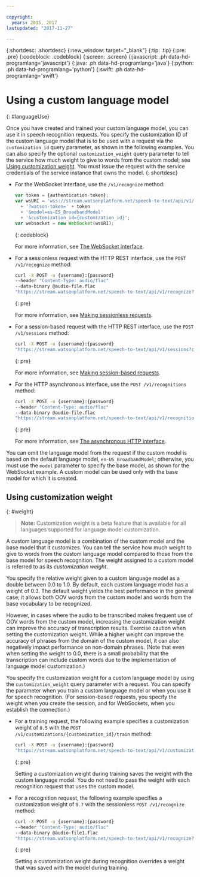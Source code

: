 ```yaml
---

copyright:
  years: 2015, 2017
lastupdated: "2017-11-27"

---
```


{:shortdesc: .shortdesc}
{:new_window: target="_blank"}
{:tip: .tip}
{:pre: .pre}
{:codeblock: .codeblock}
{:screen: .screen}
{:javascript: .ph data-hd-programlang='javascript'}
{:java: .ph data-hd-programlang='java'}
{:python: .ph data-hd-programlang='python'}
{:swift: .ph data-hd-programlang='swift'}

# Using a custom language model
{: #languageUse}

Once you have created and trained your custom language model, you can use it in speech recognition requests. You specify the customization ID of the custom language model that is to be used with a request via the `customization_id` query parameter, as shown in the following examples. You can also specify the optional `customization_weight` query parameter to tell the service how much weight to give to words from the custom model; see [Using customization weight](#weight). You must issue the request with the service credentials of the service instance that owns the model.
{: shortdesc}

-   For the WebSocket interface, use the `/v1/recognize` method:

    ```javascript
    var token = {authentication-token};
    var wsURI = 'wss://stream.watsonplatform.net/speech-to-text/api/v1/recognize'
      + '?watson-token=' + token
      + '&model=es-ES_BroadbandModel'
      + '&customization_id={customization_id}';
    var websocket = new WebSocket(wsURI);
    ```
    {: codeblock}

    For more information, see [The WebSocket interface](/docs/services/speech-to-text/websockets.html).
-   For a sessionless request with the HTTP REST interface, use the `POST /v1/recognize` method:

    ```bash
    curl -X POST -u {username}:{password}
    --header "Content-Type: audio/flac"
    --data-binary @audio-file.flac
    "https://stream.watsonplatform.net/speech-to-text/api/v1/recognize?customization_id={customization_id}"
    ```
    {: pre}

    For more information, see [Making sessionless requests](/docs/services/speech-to-text/http.html#HTTP-sessionless).
-   For a session-based request with the HTTP REST interface, use the `POST /v1/sessions` method:

    ```bash
    curl -X POST -u {username}:{password}
    "https://stream.watsonplatform.net/speech-to-text/api/v1/sessions?customization_id={customization_id}"
    ```
    {: pre}

    For more information, see [Making session-based requests](/docs/services/speech-to-text/http.html#HTTP-sessions).
-   For the HTTP asynchronous interface, use the `POST /v1/recognitions` method:

    ```bash
    curl -X POST -u {username}:{password}
    --header "Content-Type: audio/flac"
    --data-binary @audio-file.flac
    "https://stream.watsonplatform.net/speech-to-text/api/v1/recognitions?customization_id={customization_id}"
    ```
    {: pre}

    For more information, see [The asynchronous HTTP interface](/docs/services/speech-to-text/async.html).

You can omit the language model from the request if the custom model is based on the default language model, `en-US_BroadbandModel`; otherwise, you must use the `model` parameter to specify the base model, as shown for the WebSocket example. A custom model can be used only with the base model for which it is created.

## Using customization weight
{: #weight}

> **Note:** Customization weight is a beta feature that is available for all languages supported for language model customization.

A custom language model is a combination of the custom model and the base model that it customizes. You can tell the service how much weight to give to words from the custom language model compared to those from the base model for speech recognition. The weight assigned to a custom model is referred to as its *customization weight*.

You specify the relative weight given to a custom language model as a double between 0.0 to 1.0. By default, each custom language model has a weight of 0.3. The default weight yields the best performance in the general case; it allows both OOV words from the custom model and words from the base vocabulary to be recognized.

However, in cases where the audio to be transcribed makes frequent use of OOV words from the custom model, increasing the customization weight can improve the accuracy of transcription results. Exercise caution when setting the customization weight. While a higher weight can improve the accuracy of phrases from the domain of the custom model, it can also negatively impact performance on non-domain phrases. (Note that even when setting the weight to 0.0, there is a small probability that the transcription can include custom words due to the implementation of language model customization.)

You specify the customization weight for a custom language model by using the `customization_weight` query parameter with a request. You can specify the parameter when you train a custom language model or when you use it for speech recognition. (For session-based requests, you specify the weight when you create the session, and for WebSockets, when you establish the connection.)

-   For a training request, the following example specifies a customization weight of `0.5` with the `POST /v1/customizations/{customization_id}/train` method:

    ```bash
    curl -X POST -u {username}:{password}
    "https://stream.watsonplatform.net/speech-to-text/api/v1/customizations/{customization_id}/train?customization_weight=0.5"
    ```
    {: pre}

    Setting a customization weight during training saves the weight with the custom language model. You do not need to pass the weight with each recognition request that uses the custom model.

-   For a recognition request, the following example specifies a customization weight of `0.7` with the sessionless `POST /v1/recognize` method:

    ```bash
    curl -X POST -u {username}:{password}
    --header "Content-Type: audio/flac"
    --data-binary @audio-file1.flac
    "https://stream.watsonplatform.net/speech-to-text/api/v1/recognize?customization_id={customization_id}&customization_weight=0.7"
    ```
    {: pre}

    Setting a customization weight during recognition overrides a weight that was saved with the model during training.
